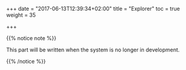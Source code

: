+++
date = "2017-06-13T12:39:34+02:00"
title = "Explorer"
toc = true
weight = 35

+++

{{% notice note %}}

This part will be written when the system is no longer in development.

{{% /notice %}}
